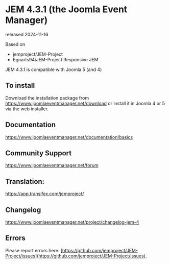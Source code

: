 # JEM 4.3.1 (the Joomla Event Manager)
released 2024-11-16

Based on
- jemproject/JEM-Project
- Egnarts94/JEM-Project Responsive JEM

JEM 4.3.1 is compatible with Joomla 5 (and 4)

## To install
Download the installation package from https://www.joomlaeventmanager.net/download or install it in Joomla 4 or 5 via the web installer.

## Documentation
https://www.joomlaeventmanager.net/documentation/basics

## Community Support
https://www.joomlaeventmanager.net/forum

## Translation:
https://app.transifex.com/jemproject/

## Changelog
https://www.joomlaeventmanager.net/project/changelog-jem-4

## Errors
Please report errors here: [https://github.com/jemproject/JEM-Project/issues](https://github.com/jemproject/JEM-Project/issues).

